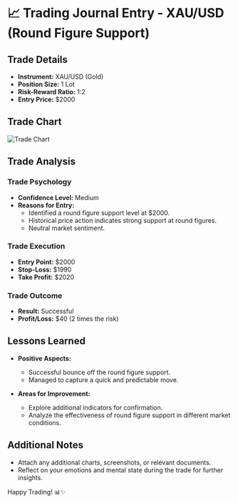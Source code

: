 # 📈 Trading Journal Entry - XAU/USD (Round Figure Support)

## Trade Details

- **Instrument:** XAU/USD (Gold)
- **Position Size:** 1 Lot
- **Risk-Reward Ratio:** 1:2
- **Entry Price:** $2000

## Trade Chart

![Trade Chart](https://th.bing.com/th/id/OIP.EHrI1iVrvtLkIgEOD0_vtwHaE8?rs=1&pid=ImgDetMain)

## Trade Analysis

### Trade Psychology

- **Confidence Level:** Medium
- **Reasons for Entry:**
  - Identified a round figure support level at $2000.
  - Historical price action indicates strong support at round figures.
  - Neutral market sentiment.

### Trade Execution

- **Entry Point:** $2000
- **Stop-Loss:** $1990
- **Take Profit:** $2020

### Trade Outcome

- **Result:** Successful
- **Profit/Loss:** $40 (2 times the risk)

## Lessons Learned

- **Positive Aspects:**
  - Successful bounce off the round figure support.
  - Managed to capture a quick and predictable move.

- **Areas for Improvement:**
  - Explore additional indicators for confirmation.
  - Analyze the effectiveness of round figure support in different market conditions.

## Additional Notes

- Attach any additional charts, screenshots, or relevant documents.
- Reflect on your emotions and mental state during the trade for further insights.

Happy Trading! 📊✨
